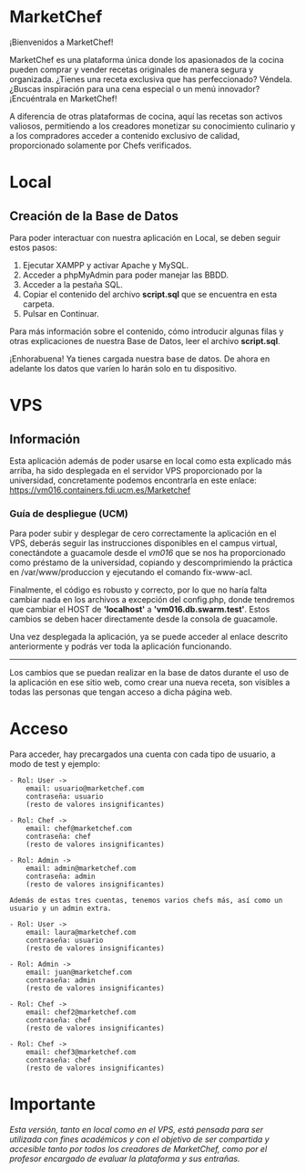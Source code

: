 # MarketChef

¡Bienvenidos a MarketChef!

MarketChef es una plataforma única donde los apasionados de la cocina pueden comprar y vender recetas originales de manera segura y organizada. ¿Tienes una receta exclusiva que has perfeccionado? Véndela. ¿Buscas inspiración para una cena especial o un menú innovador? ¡Encuéntrala en MarketChef!

A diferencia de otras plataformas de cocina, aquí las recetas son activos valiosos, permitiendo a los creadores monetizar su conocimiento culinario y a los compradores acceder a contenido exclusivo de calidad, proporcionado solamente por Chefs verificados.

# Local

## Creación de la Base de Datos

Para poder interactuar con nuestra aplicación en Local, se deben seguir estos pasos:
1. Ejecutar XAMPP y activar Apache y MySQL.
2. Acceder a phpMyAdmin para poder manejar las BBDD.
3. Acceder a la pestaña SQL.
4. Copiar el contenido del archivo **script.sql** que se encuentra en esta carpeta.
5. Pulsar en Continuar. 

Para más información sobre el contenido, cómo introducir algunas filas y otras explicaciones de nuestra Base de Datos, leer el archivo **script.sql**.


¡Enhorabuena! Ya tienes cargada nuestra base de datos. De ahora en adelante los datos que varíen lo harán solo en tu dispositivo.

# VPS
## Información

Esta aplicación además de poder usarse en local como esta explicado más arriba, ha sido desplegada en el servidor VPS proporcionado por la universidad, concretamente podemos encontrarla en este enlace: https://vm016.containers.fdi.ucm.es/Marketchef 

### Guía de despliegue (UCM)

Para poder subir y desplegar de cero correctamente la aplicación en el VPS, deberás seguir las instrucciones disponibles en el campus virtual, conectándote a guacamole desde el *vm016* que se nos ha proporcionado como préstamo de la universidad, copiando y descomprimiendo la práctica en /var/www/produccion y ejecutando el comando fix-www-acl.

Finalmente, el código es robusto y correcto, por lo que no haría falta cambiar nada en los archivos a excepción del config.php, donde tendremos que cambiar el HOST de **'localhost'** a **'vm016.db.swarm.test'**. Estos cambios se deben hacer directamente desde la consola de guacamole.

Una vez desplegada la aplicación, ya se puede acceder al enlace descrito anteriormente y podrás ver toda la aplicación funcionando.

---

Los cambios que se puedan realizar en la base de datos durante el uso de la aplicación en ese sitio web, como crear una nueva receta, son visibles a todas las personas que tengan acceso a dicha página web.


# Acceso

Para acceder, hay precargados una cuenta con cada tipo de usuario, a modo de test y ejemplo:

    - Rol: User -> 
        email: usuario@marketchef.com
        contraseña: usuario
        (resto de valores insignificantes)
    
    - Rol: Chef ->
        email: chef@marketchef.com
        contraseña: chef
        (resto de valores insignificantes)

    - Rol: Admin ->
        email: admin@marketchef.com
        contraseña: admin
        (resto de valores insignificantes)

    Además de estas tres cuentas, tenemos varios chefs más, así como un usuario y un admin extra.

    - Rol: User -> 
        email: laura@marketchef.com
        contraseña: usuario
        (resto de valores insignificantes)

    - Rol: Admin ->
        email: juan@marketchef.com
        contraseña: admin
        (resto de valores insignificantes)

    - Rol: Chef ->
        email: chef2@marketchef.com
        contraseña: chef
        (resto de valores insignificantes)

    - Rol: Chef ->
        email: chef3@marketchef.com
        contraseña: chef
        (resto de valores insignificantes)
    
# Importante
*Esta versión, tanto en local como en el VPS, está pensada para ser utilizada con fines académicos y con el objetivo de ser compartida y accesible tanto por todos los creadores de MarketChef, como por el profesor encargado de evaluar la plataforma y sus entrañas.* 

